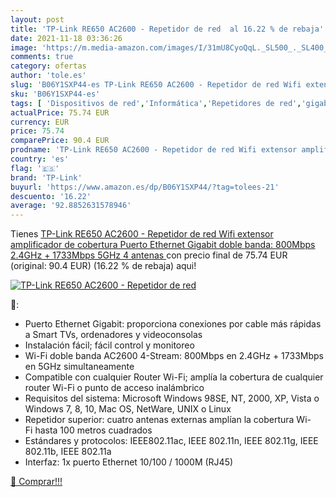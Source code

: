 ```yaml
---
layout: post
title: 'TP-Link RE650 AC2600 - Repetidor de red  al 16.22 % de rebaja'
date: 2021-11-18 03:36:26
image: 'https://m.media-amazon.com/images/I/31mU8CyoQqL._SL500_._SL400_.jpg'
comments: true
category: ofertas
author: 'tole.es'
slug: 'B06Y1SXP44-es TP-Link RE650 AC2600 - Repetidor de red Wifi extensor...'
sku: 'B06Y1SXP44-es'
tags: [ 'Dispositivos de red','Informática','Repetidores de red','gigabit','tp-link','wifi', ]
actualPrice: 75.74 EUR
currency: EUR
price: 75.74
comparePrice: 90.4 EUR
prodname: 'TP-Link RE650 AC2600 - Repetidor de red Wifi extensor amplificador de cobertura Puerto Ethernet Gigabit  doble banda: 800Mbps  2.4GHz + 1733Mbps  5GHz  4 antenas '
country: 'es'
flag: '🇪🇸'
brand: 'TP-Link'
buyurl: 'https://www.amazon.es/dp/B06Y1SXP44/?tag=tolees-21'
descuento: '16.22'
average: '92.8852631578946'
---
```


Tienes [TP-Link RE650 AC2600 - Repetidor de red Wifi extensor amplificador de cobertura Puerto Ethernet Gigabit  doble banda: 800Mbps  2.4GHz + 1733Mbps  5GHz  4 antenas ](https://www.amazon.es/dp/B06Y1SXP44/?tag=tolees-21) con precio final de  75.74 EUR (original: 90.4 EUR) (16.22 %  de rebaja) aqui!

[![TP-Link RE650 AC2600 - Repetidor de red ](https://m.media-amazon.com/images/I/31mU8CyoQqL._SL500_._SL400_.jpg)](https://www.amazon.es/dp/B06Y1SXP44/?tag=tolees-21)

🔎:

- Puerto Ethernet Gigabit: proporciona conexiones por cable más rápidas a Smart TVs, ordenadores y videoconsolas
- Instalación fácil; fácil control y monitoreo
- Wi-Fi doble banda AC2600 4-Stream: 800Mbps en 2.4GHz + 1733Mbps en 5GHz simultaneamente
- Compatible con cualquier Router Wi-Fi; amplía la cobertura de cualquier router Wi-Fi o punto de acceso inalámbrico
- Requisitos del sistema: Microsoft Windows 98SE, NT, 2000, XP, Vista o Windows 7, 8, 10, Mac OS, NetWare, UNIX o Linux
- Repetidor superior: cuatro antenas externas amplían la cobertura Wi-Fi hasta 100 metros cuadrados
- Estándares y protocolos: IEEE802.11ac, IEEE 802.11n, IEEE 802.11g, IEEE 802.11b, IEEE 802.11a
- Interfaz: 1x puerto Ethernet 10/100 / 1000M (RJ45)

[🛒 Comprar!!!](https://www.amazon.es/dp/B06Y1SXP44/?tag=tolees-21)
